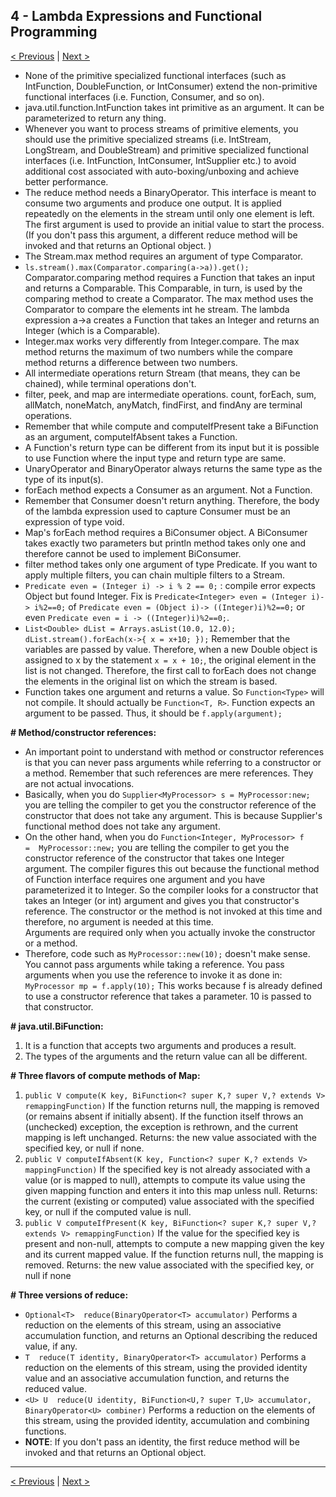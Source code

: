 ## 4 - Lambda Expressions and Functional Programming

[< Previous](./03-generics-and-collections.md) | [Next >](05-java-stream-api.md)

- None of the primitive specialized functional interfaces (such as IntFunction, DoubleFunction, or IntConsumer) extend 
the non-primitive functional interfaces (i.e. Function, Consumer, and so on).
- java.util.function.IntFunction takes int primitive as an argument. It can be parameterized to return any thing.
- Whenever you want to process streams of primitive elements, you should use the primitive specialized streams 
(i.e. IntStream, LongStream, and DoubleStream) and primitive specialized functional interfaces (i.e. IntFunction, 
IntConsumer, IntSupplier etc.) to avoid additional cost associated with auto-boxing/unboxing and achieve better 
performance.
- The reduce method needs a BinaryOperator. This interface is meant to consume two arguments and produce one output. 
It is applied repeatedly on the elements in the stream until only one element is left. The first argument is used to 
provide an initial value to start the process. (If you don't pass this argument, a different reduce method will be 
invoked and that returns an Optional object. )
- The Stream.max method requires an argument of type Comparator.
- `ls.stream().max(Comparator.comparing(a->a)).get();` Comparator.comparing method requires a Function that takes an 
input and returns a Comparable. This Comparable, in turn, is used by the comparing method to create a Comparator. The 
max method uses the Comparator to compare the elements int he stream. The lambda expression a->a creates a Function that 
takes an Integer and returns an Integer (which is a Comparable).
- Integer.max works very differently from Integer.compare. The max method returns the maximum of two numbers while the 
compare method returns a difference between two numbers.
- All intermediate operations return Stream (that means, they can be chained), while terminal operations don't.
- filter, peek, and map are intermediate operations. count, forEach, sum, allMatch, noneMatch, anyMatch, findFirst, 
and findAny are terminal operations.
- Remember that while compute and computeIfPresent take a BiFunction as an argument, computeIfAbsent takes a Function.
- A Function's return type can be different from its input but it is possible to use Function where the input type and 
return type are same.
- UnaryOperator and BinaryOperator always returns the same type as the type of its input(s).
- forEach method expects a Consumer as an argument. Not a Function.
- Remember that Consumer doesn't return anything. Therefore, the body of the lambda expression used to capture Consumer 
must be an expression of type void.
- Map's forEach method requires a BiConsumer object. A BiConsumer takes exactly two parameters but println method takes 
only one and therefore cannot be used to implement BiConsumer. 
- filter method takes only one argument of type Predicate. If you want to apply multiple filters, you can chain multiple 
filters to a Stream.
- `Predicate even = (Integer i) -> i % 2 == 0;` : compile error expects Object but found Integer. Fix is 
`Predicate<Integer> even = (Integer i)-> i%2==0;` of `Predicate even = (Object i)-> ((Integer)i)%2==0;` or even 
`Predicate even = i -> ((Integer)i)%2==0;`.
- `List<Double> dList = Arrays.asList(10.0, 12.0);` `dList.stream().forEach(x->{ x = x+10; });` Remember that the 
variables are passed by value. Therefore, when a new Double object is assigned to x by the statement `x = x + 10;`, 
the original element in the list is not changed. Therefore, the first call to forEach does not change the elements in 
the original list on which the stream is based.
- Function takes one argument and returns a value. So `Function<Type>` will not compile. It should actually be 
`Function<T, R>`. Function expects an argument to be passed. Thus, it should be `f.apply(argument);`

**# Method/constructor references:**

- An important point to understand with method or constructor references is that you can never pass arguments while 
referring to a constructor or a method. Remember that such references are mere references. They are not actual 
invocations. 
- Basically, when you do `Supplier<MyProcessor> s = MyProcessor:new;` you are telling the compiler to get you the 
constructor reference of the constructor that does not take any argument. This is because Supplier's functional method 
does not take any argument. 
- On the other hand, when you do `Function<Integer, MyProcessor> f =  MyProcessor::new;` you are telling the compiler 
to get you the constructor reference of the constructor that takes one Integer argument. The compiler figures this out 
because the functional method of Function interface requires one argument and you have parameterized it to Integer. 
So the compiler looks for a constructor that takes an Integer (or int) argument and gives you that constructor's 
reference. The constructor or the method is not invoked at this time and therefore, no argument is needed at this time.  
Arguments are required only when you actually invoke the constructor or a method. 
- Therefore, code such as `MyProcessor::new(10);` doesn't make sense. You cannot pass arguments while taking a 
reference. You pass arguments when you use the reference to invoke it as done in: `MyProcessor mp = f.apply(10);` 
This works because f is already defined to use a constructor reference that takes a parameter. 10 is passed to that 
constructor.

**# java.util.BiFunction:**

1. It is a function that accepts two arguments and produces a result. 
2. The types of the arguments and the return value can all be different.

**# Three flavors of compute methods of Map:**

1. `public V compute(K key, BiFunction<? super K,? super V,? extends V> remappingFunction)`
If the function returns null, the mapping is removed (or remains absent if initially absent). If the function itself 
throws an (unchecked) exception, the exception is rethrown, and the current mapping is left unchanged.
Returns: the new value associated with the specified key, or null if none.
2. `public V computeIfAbsent(K key, Function<? super K,? extends V> mappingFunction)`
If the specified key is not already associated with a value (or is mapped to null), attempts to compute its value using 
the given mapping function and enters it into this map unless null.
Returns: the current (existing or computed) value associated with the specified key, or null if the computed value is null.
3. `public V computeIfPresent(K key, BiFunction<? super K,? super V,? extends V> remappingFunction)`
If the value for the specified key is present and non-null, attempts to compute a new mapping given the key and its 
current mapped value. If the function returns null, the mapping is removed.
Returns: the new value associated with the specified key, or null if none

**# Three versions of reduce:**

- `Optional<T>  reduce(BinaryOperator<T> accumulator)` Performs a reduction on the elements of this stream, using an 
associative accumulation function, and returns an Optional describing the reduced value, if any.
- `T  reduce(T identity, BinaryOperator<T> accumulator)` Performs a reduction on the elements of this stream, using the 
provided identity value and an associative accumulation function, and returns the reduced value.
- `<U> U  reduce(U identity, BiFunction<U,? super T,U> accumulator, BinaryOperator<U> combiner)` Performs a reduction on 
the elements of this stream, using the provided identity, accumulation and combining functions.
- **NOTE**: If you don't pass an identity, the first reduce method will be invoked and that returns an Optional object.

---
[< Previous](./03-generics-and-collections.md) | [Next >](05-java-stream-api.md)
